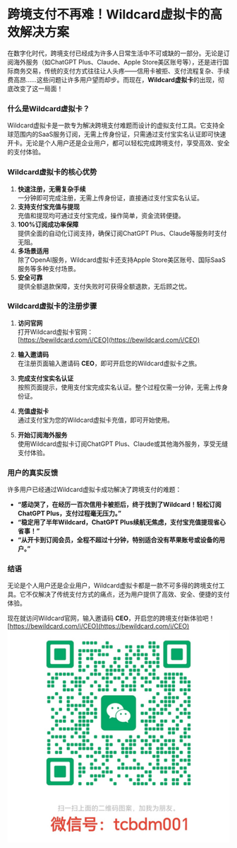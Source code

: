 # 跨境支付不再难！Wildcard虚拟卡的高效解决方案

在数字化时代，跨境支付已经成为许多人日常生活中不可或缺的一部分。无论是订阅海外服务（如ChatGPT Plus、Claude、Apple Store美区账号等），还是进行国际商务交易，传统的支付方式往往让人头疼——信用卡被拒、支付流程复杂、手续费高昂……这些问题让许多用户望而却步。而现在，**Wildcard虚拟卡**的出现，彻底改变了这一局面！

### **什么是Wildcard虚拟卡？**

Wildcard虚拟卡是一款专为解决跨境支付难题而设计的虚拟支付工具。它支持全球范围内的SaaS服务订阅，无需上传身份证，只需通过支付宝实名认证即可快速开卡。无论是个人用户还是企业用户，都可以轻松完成跨境支付，享受高效、安全的支付体验。

### **Wildcard虚拟卡的核心优势**

1. **快速注册，无需复杂手续**  
  一分钟即可完成注册，无需上传身份证，直接通过支付宝实名认证。
2. **支持支付宝充值与提现**  
  充值和提现均可通过支付宝完成，操作简单，资金流转便捷。
3. **100%订阅成功率保障**  
  提供全面的自动化订阅支持，确保订阅ChatGPT Plus、Claude等服务时支付无阻。
4. **多场景适用**  
  除了OpenAI服务，Wildcard虚拟卡还支持Apple Store美区账号、国际SaaS服务等多种支付场景。
5. **安全可靠**  
  提供全额退款保障，支付失败时可获得全额退款，无后顾之忧。

### **Wildcard虚拟卡的注册步骤**

1. **访问官网**  
  打开Wildcard虚拟卡官网：  
  [https://bewildcard.com/i/CEO](https://bewildcard.com/i/CEO)
  
2. **输入邀请码**  
  在注册页面输入邀请码 **CEO**，即可开启您的Wildcard虚拟卡之旅。
  
3. **完成支付宝实名认证**  
  按照页面提示，使用支付宝完成实名认证。整个过程仅需一分钟，无需上传身份证。
  
4. **充值虚拟卡**  
  通过支付宝为您的Wildcard虚拟卡充值，即可开始使用。
  
5. **开始订阅海外服务**  
  使用Wildcard虚拟卡订阅ChatGPT Plus、Claude或其他海外服务，享受无缝支付体验。
  

### **用户的真实反馈**

许多用户已经通过Wildcard虚拟卡成功解决了跨境支付的难题：

- **“感动哭了，在经历一百次信用卡被拒后，终于找到了Wildcard！轻松订阅ChatGPT Plus，支付过程毫无压力。”**
- **“稳定用了半年Wildcard，ChatGPT Plus续航无焦虑，支付宝充值提现省心省事！”**
- **“从开卡到订阅会员，全程不超过十分钟，特别适合没有苹果账号或设备的用户。”**

### **结语**

无论是个人用户还是企业用户，Wildcard虚拟卡都是一款不可多得的跨境支付工具。它不仅解决了传统支付方式的痛点，还为用户提供了高效、安全、便捷的支付体验。

现在就访问Wildcard官网，输入邀请码 **CEO**，开启您的跨境支付新体验吧！  
[https://bewildcard.com/i/CEO](https://bewildcard.com/i/CEO)
![微信图片](/images/wechat.jpg)
